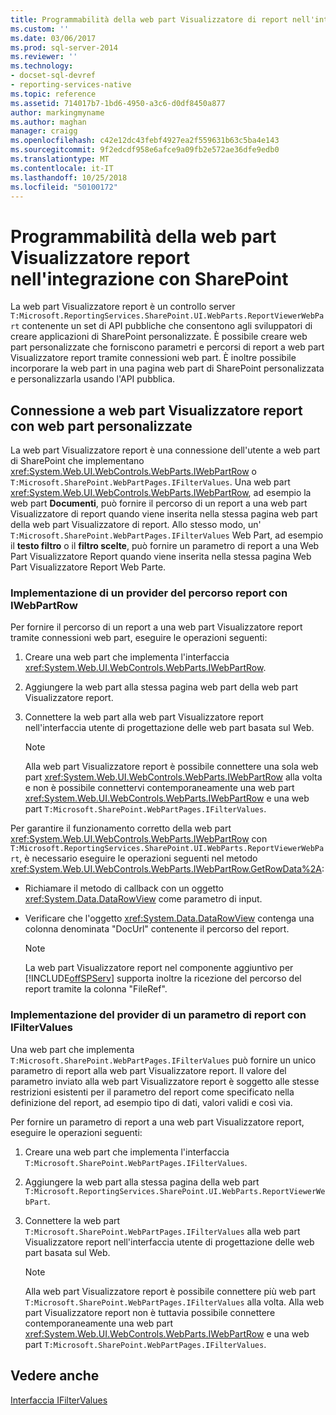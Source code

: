 ```yaml
---
title: Programmabilità della web part Visualizzatore di report nell'integrazione con SharePoint | Microsoft Docs
ms.custom: ''
ms.date: 03/06/2017
ms.prod: sql-server-2014
ms.reviewer: ''
ms.technology:
- docset-sql-devref
- reporting-services-native
ms.topic: reference
ms.assetid: 714017b7-1bd6-4950-a3c6-d0df8450a877
author: markingmyname
ms.author: maghan
manager: craigg
ms.openlocfilehash: c42e12dc43febf4927ea2f559631b63c5ba4e143
ms.sourcegitcommit: 9f2edcdf958e6afce9a09fb2e572ae36dfe9edb0
ms.translationtype: MT
ms.contentlocale: it-IT
ms.lasthandoff: 10/25/2018
ms.locfileid: "50100172"
---
```

# <a name="report-viewer-web-part-programmability-in-sharepoint-integration"></a>Programmabilità della web part Visualizzatore report nell'integrazione con SharePoint
  La web part Visualizzatore report è un controllo server `T:Microsoft.ReportingServices.SharePoint.UI.WebParts.ReportViewerWebPart` contenente un set di API pubbliche che consentono agli sviluppatori di creare applicazioni di SharePoint personalizzate. È possibile creare web part personalizzate che forniscono parametri e percorsi di report a web part Visualizzatore report tramite connessioni web part. È inoltre possibile incorporare la web part in una pagina web part di SharePoint personalizzata e personalizzarla usando l'API pubblica.  
  
## <a name="connecting-to-report-viewer-web-part-with-custom-web-parts"></a>Connessione a web part Visualizzatore report con web part personalizzate  
 La web part Visualizzatore report è una connessione dell'utente a web part di SharePoint che implementano <xref:System.Web.UI.WebControls.WebParts.IWebPartRow> o `T:Microsoft.SharePoint.WebPartPages.IFilterValues`. Una web part <xref:System.Web.UI.WebControls.WebParts.IWebPartRow>, ad esempio la web part **Documenti**, può fornire il percorso di un report a una web part Visualizzatore di report quando viene inserita nella stessa pagina web part della web part Visualizzatore di report. Allo stesso modo, un' `T:Microsoft.SharePoint.WebPartPages.IFilterValues` Web Part, ad esempio il **testo filtro** o il **filtro scelte**, può fornire un parametro di report a una Web Part Visualizzatore Report quando viene inserita nella stessa pagina Web Part Visualizzatore Report Web Parte.  
  
### <a name="implementing-a-report-path-provider-with-iwebpartrow"></a>Implementazione di un provider del percorso report con IWebPartRow  
 Per fornire il percorso di un report a una web part Visualizzatore report tramite connessioni web part, eseguire le operazioni seguenti:  
  
1.  Creare una web part che implementa l'interfaccia <xref:System.Web.UI.WebControls.WebParts.IWebPartRow>.  
  
2.  Aggiungere la web part alla stessa pagina web part della web part Visualizzatore report.  
  
3.  Connettere la web part alla web part Visualizzatore report nell'interfaccia utente di progettazione delle web part basata sul Web.  
  
    > [!NOTE]  
    >  Alla web part Visualizzatore report è possibile connettere una sola web part <xref:System.Web.UI.WebControls.WebParts.IWebPartRow> alla volta e non è possibile connettervi contemporaneamente una web part <xref:System.Web.UI.WebControls.WebParts.IWebPartRow> e una web part `T:Microsoft.SharePoint.WebPartPages.IFilterValues`.  
  
 Per garantire il funzionamento corretto della web part <xref:System.Web.UI.WebControls.WebParts.IWebPartRow> con `T:Microsoft.ReportingServices.SharePoint.UI.WebParts.ReportViewerWebPart`, è necessario eseguire le operazioni seguenti nel metodo <xref:System.Web.UI.WebControls.WebParts.IWebPartRow.GetRowData%2A>:  
  
-   Richiamare il metodo di callback con un oggetto <xref:System.Data.DataRowView> come parametro di input.  
  
-   Verificare che l'oggetto <xref:System.Data.DataRowView> contenga una colonna denominata "DocUrl" contenente il percorso del report.  
  
    > [!NOTE]  
    >  La web part Visualizzatore report nel componente aggiuntivo per [!INCLUDE[offSPServ](../includes/offspserv-md.md)] supporta inoltre la ricezione del percorso del report tramite la colonna "FileRef".  
  
### <a name="implementing-a-report-parameter-provider-with-ifiltervalues"></a>Implementazione del provider di un parametro di report con IFilterValues  
 Una web part che implementa `T:Microsoft.SharePoint.WebPartPages.IFilterValues` può fornire un unico parametro di report alla web part Visualizzatore report. Il valore del parametro inviato alla web part Visualizzatore report è soggetto alle stesse restrizioni esistenti per il parametro del report come specificato nella definizione del report, ad esempio tipo di dati, valori validi e così via.  
  
 Per fornire un parametro di report a una web part Visualizzatore report, eseguire le operazioni seguenti:  
  
1.  Creare una web part che implementa l'interfaccia `T:Microsoft.SharePoint.WebPartPages.IFilterValues`.  
  
2.  Aggiungere la web part alla stessa pagina della web part `T:Microsoft.ReportingServices.SharePoint.UI.WebParts.ReportViewerWebPart`.  
  
3.  Connettere la web part `T:Microsoft.SharePoint.WebPartPages.IFilterValues` alla web part Visualizzatore report nell'interfaccia utente di progettazione delle web part basata sul Web.  
  
    > [!NOTE]  
    >  Alla web part Visualizzatore report è possibile connettere più web part `T:Microsoft.SharePoint.WebPartPages.IFilterValues` alla volta. Alla web part Visualizzatore report non è tuttavia possibile connettere contemporaneamente una web part <xref:System.Web.UI.WebControls.WebParts.IWebPartRow> e una web part `T:Microsoft.SharePoint.WebPartPages.IFilterValues`.  
  
## <a name="see-also"></a>Vedere anche  
 [Interfaccia IFilterValues](https://msdn.microsoft.com/library/office/microsoft.sharepoint.webpartpages.ifiltervalues\(v=office.15\).aspx)  
  
  
